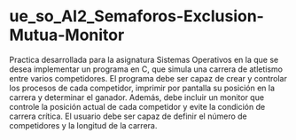 # ue_so_AI2_Semaforos-Exclusion-Mutua-Monitor
Practica desarrollada para la asignatura Sistemas Operativos en la que se desea implementar un programa en C, que simula una carrera de atletismo entre varios competidores. El programa debe ser capaz de crear y controlar los procesos de cada competidor, imprimir por pantalla su posición en la carrera y determinar el ganador. Además, debe incluir un monitor que controle la posición actual de cada competidor y evite la condición de carrera crítica. El usuario debe ser capaz de definir el número de competidores y la longitud de la carrera.
